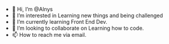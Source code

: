 - 👋 Hi, I’m @Alnys
- 👀 I’m interested in Learning new things and being challenged
- 🌱 I’m currently learning Front End Dev.
- 💞️ I’m looking to collaborate on Learning how to code.
- 📫 How to reach me via email.

<!---
Alnys/Alnys is a ✨ special ✨ repository because its `README.md` (this file) appears on your GitHub profile.
You can click the Preview link to take a look at your changes.
--->
